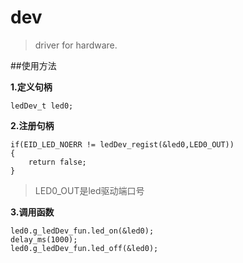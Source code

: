 # dev

> driver for hardware.


##使用方法

**1.定义句柄**
```
ledDev_t led0; 

```

**2.注册句柄**	

```
if(EID_LED_NOERR != ledDev_regist(&led0,LED0_OUT))
{
    return false;
}
```
> LED0_OUT是led驱动端口号

**3.调用函数**

```
led0.g_ledDev_fun.led_on(&led0);
delay_ms(1000);
led0.g_ledDev_fun.led_off(&led0);
```